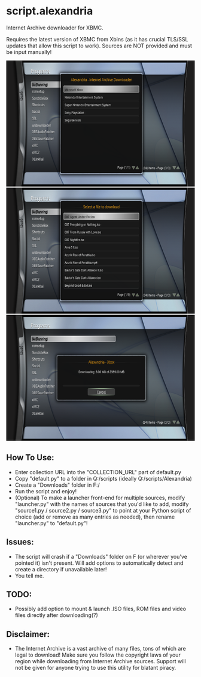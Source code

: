 # script.alexandria
Internet Archive downloader for XBMC. 

Requires the latest version of XBMC from Xbins (as it has crucial TLS/SSL updates that allow this script to work). Sources are NOT provided and must be input manually!

![1](screenshots/1.bmp)
![2](screenshots/2.bmp)
![3](screenshots/3.bmp)

## How To Use:
- Enter collection URL into the "COLLECTION_URL" part of default.py
- Copy "default.py" to a folder in Q:/scripts (ideally Q:/scripts/Alexandria)
- Create a "Downloads" folder in F:/
- Run the script and enjoy!
- (Optional) To make a launcher front-end for multiple sources, modify "launcher.py" with the names of sources that you'd like to add, modify "source1.py / source2.py / source3.py" to point at your Python script of choice (add or remove as many entries as needed), then rename "launcher.py" to "default.py"!

## Issues:
- The script will crash if a "Downloads" folder on F (or wherever you've pointed it) isn't present. Will add options to automatically detect and create a directory if unavailable later!
- You tell me.

## TODO:
- Possibly add option to mount & launch .ISO files, ROM files and video files directly after downloading(?)

## Disclaimer:
- The Internet Archive is a vast archive of many files, tons of which are legal to download! Make sure you follow the copyright laws of your region while downloading from Internet Archive sources. Support will not be given for anyone trying to use this utility for blatant piracy. 
